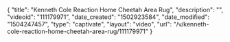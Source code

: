 {
    "title": "Kenneth Cole Reaction Home Cheetah Area Rug",
    "description": "",
    "videoid": "111179971",
    "date_created": "1502923584",
    "date_modified": "1504247457",
    "type": "captivate",
    "layout": "video",
    "url": "\/v\/kenneth-cole-reaction-home-cheetah-area-rug\/111179971"
}